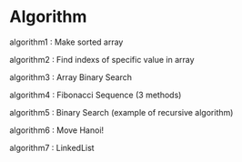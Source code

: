 # Algorithm


algorithm1 : Make sorted array

algorithm2 : Find indexs of specific value in array

algorithm3 : Array Binary Search

algorithm4 : Fibonacci Sequence (3 methods)

algorithm5 : Binary Search (example of recursive algorithm)

algorithm6 : Move Hanoi!

algorithm7 : LinkedList
